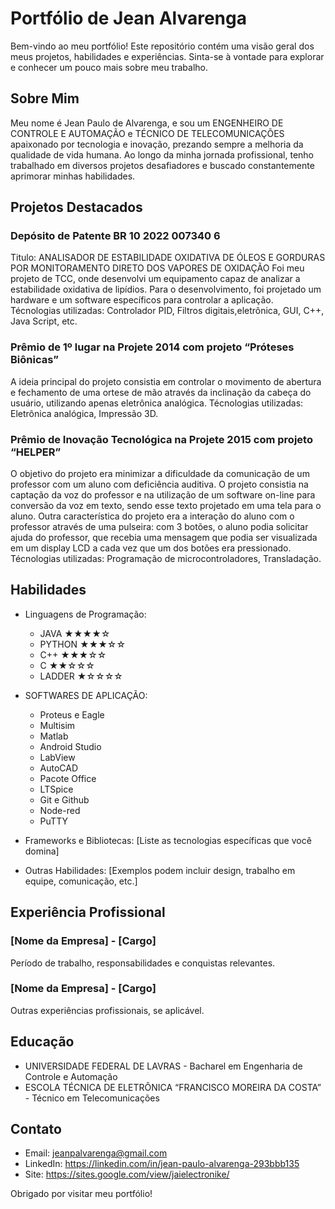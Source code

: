 # Portfólio de Jean Alvarenga

Bem-vindo ao meu portfólio! Este repositório contém uma visão geral dos meus projetos, habilidades e experiências. Sinta-se à vontade para explorar e conhecer um pouco mais sobre meu trabalho.

## Sobre Mim

Meu nome é Jean Paulo de Alvarenga, e sou um ENGENHEIRO DE CONTROLE E AUTOMAÇÃO e TÉCNICO DE TELECOMUNICAÇÕES apaixonado por tecnologia e inovação, prezando sempre a melhoria da qualidade de vida humana. Ao longo da minha jornada profissional, tenho trabalhado em diversos projetos desafiadores e buscado constantemente aprimorar minhas habilidades.

## Projetos Destacados

### Depósito de Patente BR 10 2022 007340 6
Titulo: ANALISADOR DE ESTABILIDADE OXIDATIVA DE ÓLEOS E GORDURAS POR MONITORAMENTO DIRETO DOS VAPORES DE OXIDAÇÃO
Foi meu projeto de TCC, onde desenvolvi um equipamento capaz de analizar a estabilidade oxidativa de lipídios. Para o desenvolvimento, foi projetado um hardware e um software específicos para controlar a aplicação.
Técnologias utilizadas: Controlador PID, Filtros digitais,eletrônica, GUI, C++, Java Script, etc.

### Prêmio de 1º lugar na Projete 2014  com projeto “Próteses Biônicas”
A ideia principal do projeto consistia em controlar o movimento de abertura e fechamento de uma ortese de mão através da inclinação da cabeça do usuário, utilizando apenas eletrônica analógica.
Técnologias utilizadas: Eletrônica analógica, Impressão 3D.

### Prêmio de Inovação Tecnológica na Projete 2015  com projeto “HELPER”
 O objetivo do projeto era minimizar a dificuldade da comunicação de um professor com um aluno com deficiência auditiva. O projeto consistia na captação da voz do professor e na utilização de um software on-line para conversão da voz em texto, sendo esse texto projetado em uma tela para o aluno. Outra característica do projeto era a interação do aluno com o professor através de uma pulseira: com 3 botões, o aluno podia solicitar ajuda do professor, que recebia uma mensagem que podia ser visualizada em um display LCD a cada vez que um dos botões era pressionado.
 Técnologias utilizadas: Programação de microcontroladores, Transladação.

## Habilidades

- Linguagens de Programação: 
    - JAVA    ★★★★☆
    - PYTHON  ★★★☆☆
    - C++     ★★★☆☆
    - C       ★★☆☆☆
    - LADDER  ★☆☆☆☆
   
- SOFTWARES DE APLICAÇÃO:
    - Proteus e Eagle
    - Multisim
    - Matlab
    - Android Studio
    - LabView
    - AutoCAD
    - Pacote Office
    - LTSpice
    - Git e Github
    - Node-red
    - PuTTY

- Frameworks e Bibliotecas: [Liste as tecnologias específicas que você domina]
- Outras Habilidades: [Exemplos podem incluir design, trabalho em equipe, comunicação, etc.]

## Experiência Profissional

### [Nome da Empresa] - [Cargo]
Período de trabalho, responsabilidades e conquistas relevantes.

### [Nome da Empresa] - [Cargo]
Outras experiências profissionais, se aplicável.

## Educação

- UNIVERSIDADE FEDERAL DE LAVRAS - Bacharel em Engenharia de Controle e Automação
- ESCOLA TÉCNICA DE ELETRÔNICA “FRANCISCO MOREIRA DA COSTA” - Técnico em Telecomunicações

## Contato

- Email: jeanpalvarenga@gmail.com
- LinkedIn: https://linkedin.com/in/jean-paulo-alvarenga-293bbb135
- Site: https://sites.google.com/view/jaielectronike/


Obrigado por visitar meu portfólio!

